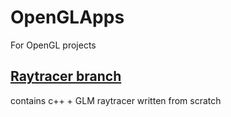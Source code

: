 # OpenGLApps
For OpenGL projects
## [Raytracer branch](https://github.com/dave2s/OpenGLApps/tree/SimpleRaytracer "SimpleRaytracer branch")

contains c++ + GLM raytracer written from scratch
